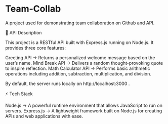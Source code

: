# Team-Collab
A project used for demonstrating team collaboration on Github and API.


📌 API Description

This project is a RESTful API built with Express.js running on Node.js. It provides three core features:

Greeting API → Returns a personalized welcome message based on the user’s name.
Mind Break API → Delivers a random thought-provoking quote to inspire reflection.
Math Calculator API → Performs basic arithmetic operations including addition, subtraction, multiplication, and division.

By default, the server runs locally on http://localhost:3000
.

⚡ Tech Stack

Node.js → A powerful runtime environment that allows JavaScript to run on servers.
Express.js → A lightweight framework built on Node.js for creating APIs and web applications with ease.

